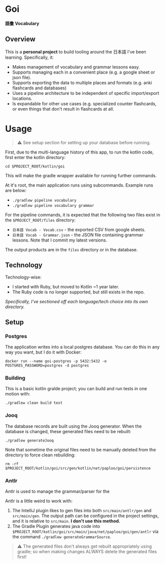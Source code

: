 # Goi
**語彙**
**Vocabulary**

## Overview

This is a **personal project** to build tooling around the 日本語 I've been learning. Specifically, it:
- Makes management of vocabulary and grammar lessons easy.
- Supports managing each in a convenient place (e.g. a google sheet or json file).
- Supports exporting the data to multiple places and formats (e.g. anki flashcards and databases)
- Uses a pipeline architecture to be independent of specific import/export locations.
- Is expandable for other use cases (e.g. specialized counter flashcards, or even things that don't result in flashcards at all.

# Usage

> ⚠️ See setup section for setting up your database before running.

First, due to the multi-language history of this app, to run the kotlin code, first enter the kotlin directory:
```shell
cd $PROJECT_ROOT/kotlin/goi
```
This will make the gradle wrapper available for running further commands.

At it's root, the main application runs using subcommands. Example runs are below:
- `./gradlew pipeline vocabulary`
- `./gradlew pipeline vocabulary grammar`

For the pipeline commands, it is expected that the following two files exist in the `$PROJECT_ROOT/files` directory:
- `日本語 Vocab - Vocab.csv` - the exported CSV from google sheets.
- `日本語 Vocab - Grammar.json` - the JSON file containing grammar lessons.
Note that I commit my latest versions.

The output products are in the `files` directory or in the database.

## Technology

Technology-wise:
- I started with Ruby, but moved to Kotlin ~1 year later.
- The Ruby code is no longer supported, but still exists in the repo.

*Specifically, I've sectioned off each language/tech choice into its own directory.*

## Setup

### Postgres

The application writes into a local postgres database. You can do this in any way you want, but
I do it with Docker:
```
docker run --name goi-postgres -p 5432:5432 -e POSTGRES_PASSWORD=postgres -d postgres
```

### Building

This is a basic kotlin gralde project; you can build and run tests in one motion with:
```shell
./gradlew clean build test
```

### Jooq

The database records are built using the Jooq generator. When the database is changed, these generated files need to be
rebuilt:
```shell
./gradlew generateJooq
```
Note that sometime the original files need to be manually deleted from the directory to force clean rebuilding:
```shell
rm -rf $PROJECT_ROOT/kotlin/goi/src/gen/kotlin/net/paploo/goi/persistence
```

### Antlr

Antlr is used to manage the grammar/parser for the 

Antlr is a little weird to work with:
1. The IntelliJ plugin likes to gen files into both `src/main/antlr/gen` and `src/main/gen`. The output path
   can be configured in the project settings, and it is relative to `src/main`. **I don't use this method.**
2. The Gradle Plugin generates java code into `$PROJECT_ROOT/kotlin/goi/src/main/java/net/paploo/goi/gen/antlr`
   via the command `./gradlew generateGrammarSource`. 

> ⚠️ The generated files don't always get rebuilt appropriately using gradle; so when making changes ALWAYS delete the
> generated files first!